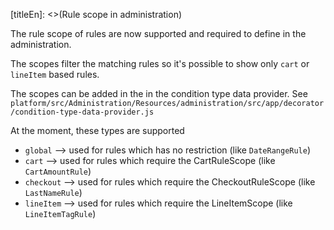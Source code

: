 [titleEn]: <>(Rule scope in administration)

The rule scope of rules are now supported and required to define in the administration.

The scopes filter the matching rules so it's possible to show only `cart` or `lineItem` based rules.

The scopes can be added in the in the condition type data provider. See `platform/src/Administration/Resources/administration/src/app/decorator/condition-type-data-provider.js`

At the moment, these types are supported
- `global` --> used for rules which has no restriction (like `DateRangeRule`)
- `cart` --> used for rules which require the CartRuleScope (like `CartAmountRule`)
- `checkout` --> used for rules which require the CheckoutRuleScope (like `LastNameRule`)
- `lineItem` --> used for rules which require the LineItemScope (like `LineItemTagRule`)